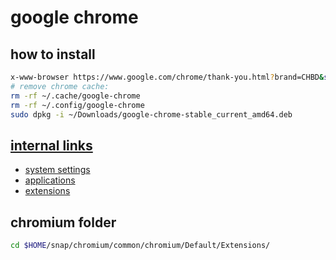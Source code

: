 # google chrome

## how to install 
```sh
x-www-browser https://www.google.com/chrome/thank-you.html?brand=CHBD&statcb=0&installdataindex=empty&defaultbrowser=0
# remove chrome cache: 
rm -rf ~/.cache/google-chrome
rm -rf ~/.config/google-chrome
sudo dpkg -i ~/Downloads/google-chrome-stable_current_amd64.deb
```

## [internal links](chrome://chrome-urls/)
* [system settings ](chrome://system/)  
* [applications](chrome://apps/)
* [extensions](chrome://extensions-internals/)

## chromium folder
```sh
cd $HOME/snap/chromium/common/chromium/Default/Extensions/
```
